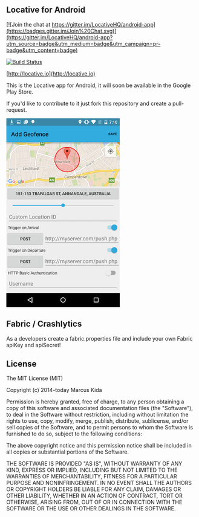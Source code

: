 ## Locative for Android

[![Join the chat at https://gitter.im/LocativeHQ/android-app](https://badges.gitter.im/Join%20Chat.svg)](https://gitter.im/LocativeHQ/android-app?utm_source=badge&utm_medium=badge&utm_campaign=pr-badge&utm_content=badge)

[![Build Status](https://travis-ci.org/LocativeHQ/android-app.svg?branch=master)](https://travis-ci.org/LocativeHQ/android-app)

[http://locative.io](http://locative.io)

This is the Locative app for Android, it will soon be available in the Google Play Store.

If you'd like to contribute to it just fork this repository and create a pull-request.

![Screenshot](android-screenshot.png)

## Fabric / Crashlytics

As a developers create a fabric.properties file and include your own Fabric apiKey and apiSecret!

## License

The MIT License (MIT)

Copyright (c) 2014-today Marcus Kida

Permission is hereby granted, free of charge, to any person obtaining a copy of this software and associated documentation files (the "Software"), to deal in the Software without restriction, including without limitation the rights to use, copy, modify, merge, publish, distribute, sublicense, and/or sell copies of the Software, and to permit persons to whom the Software is furnished to do so, subject to the following conditions:

The above copyright notice and this permission notice shall be included in all copies or substantial portions of the Software.

THE SOFTWARE IS PROVIDED "AS IS", WITHOUT WARRANTY OF ANY KIND, EXPRESS OR IMPLIED, INCLUDING BUT NOT LIMITED TO THE WARRANTIES OF MERCHANTABILITY, FITNESS FOR A PARTICULAR PURPOSE AND NONINFRINGEMENT. IN NO EVENT SHALL THE AUTHORS OR COPYRIGHT HOLDERS BE LIABLE FOR ANY CLAIM, DAMAGES OR OTHER LIABILITY, WHETHER IN AN ACTION OF CONTRACT, TORT OR OTHERWISE, ARISING FROM, OUT OF OR IN CONNECTION WITH THE SOFTWARE OR THE USE OR OTHER DEALINGS IN THE SOFTWARE.
